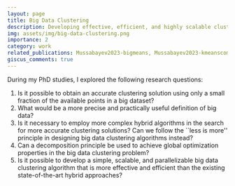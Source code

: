 ```yaml
---
layout: page
title: Big Data Clustering
description: Developing effective, efficient, and highly scalable clustering algorithms for big datasets
img: assets/img/big-data-clustering.png
importance: 2
category: work
related_publications: Mussabayev2023-bigmeans, Mussabayev2023-kmeanscomp, Mussabayev2023-bigmeanspar, Mussabayev2023-bigmeanspar0, Mussabayev2024-superior
giscus_comments: true
---
```


During my PhD studies, I explored the following research questions:

1. Is it possible to obtain an accurate clustering solution using only a small fraction of the available points in a big dataset?
2. What would be a more precise and practically useful definition of big data?
3. Is it necessary to employ more complex hybrid algorithms in the search for more accurate clustering solutions? Can we follow the ``less is more'' principle in designing big data clustering algorithms instead?
4. Can a decomposition principle be used to achieve global optimization properties in the big data clustering problem?
5. Is it possible to develop a simple, scalable, and parallelizable big data clustering algorithm that is more effective and efficient than the existing state-of-the-art hybrid approaches?
